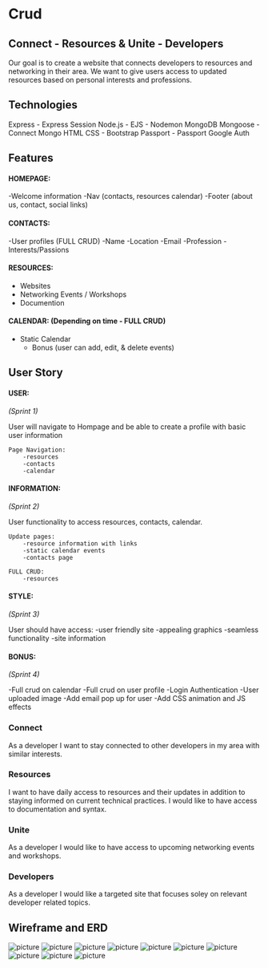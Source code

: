 # Crud
## Connect - Resources & Unite - Developers

Our goal is to create a website that connects developers to resources and networking in their area. We want to give users access to updated resources based on personal interests and professions.

## Technologies 
Express - Express Session 
Node.js - EJS - Nodemon
MongoDB
Mongoose - Connect Mongo
HTML
CSS - Bootstrap
Passport - Passport Google Auth


## Features
#### HOMEPAGE: 
-Welcome information
-Nav (contacts, resources calendar)
-Footer (about us, contact, social links)

#### CONTACTS:
-User profiles (FULL CRUD)
    -Name
    -Location
    -Email
    -Profession
    -Interests/Passions

#### RESOURCES:
- Websites
- Networking Events / Workshops
- Documention

#### CALENDAR: (Depending on time - FULL CRUD)
- Static Calendar 
    - Bonus (user can add, edit, & delete events)

## User Story

#### USER: 
*(Sprint 1)*

User will navigate to Hompage and be able to create a profile with basic user information

    Page Navigation:  
        -resources 
        -contacts
        -calendar

#### INFORMATION:
*(Sprint 2)*

User functionality to access resources, contacts, calendar. 

    Update pages:
        -resource information with links
        -static calendar events
        -contacts page 

    FULL CRUD:
        -resources

#### STYLE: 
*(Sprint 3)*

User should have access: 
    -user friendly site 
    -appealing graphics 
    -seamless functionality
    -site information

#### BONUS: 
*(Sprint 4)*

-Full crud on calendar
-Full crud on user profile
-Login Authentication 
-User uploaded image
-Add email pop up for user
-Add CSS animation and JS effects


### Connect
As a developer I want to stay connected to other developers in my area with similar interests. 

### Resources
I want to have daily access to resources and their updates in addition to staying informed on current technical practices. I would like to have access to documentation and syntax.

### Unite 
As a developer I would like to have access to upcoming networking events and workshops. 

### Developers 
As a developer I would like a targeted site that focuses soley on relevant developer related topics. 

## Wireframe and ERD
![picture](public/photos/wireframe/W1.jpg)
![picture](public/photos/wireframe/W11.jpg)
![picture](public/photos/wireframe/W2.jpg)
![picture](public/photos/wireframe/W3.jpg)
![picture](public/photos/wireframe/W4.jpg)
![picture](public/photos/wireframe/W5.jpg)
![picture](public/photos/wireframe/W7.jpg)
![picture](public/photos/wireframe/W8.jpg)
![picture](public/photos/wireframe/W9.jpg)
![picture](public/photos/wireframe/W10.jpg)


